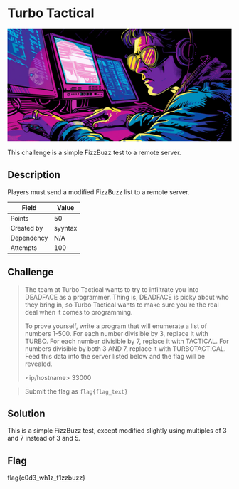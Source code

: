 # Turbo Tactical

![image](prog01.png)

This challenge is a simple FizzBuzz test to a remote server.

## Description
Players must send a modified FizzBuzz list to a remote server.

| Field | Value |
| ----- | ------ |
| Points | 50 |
| Created by | syyntax |
| Dependency | N/A |
| Attempts | 100 |

## Challenge
> The team at Turbo Tactical wants to try to infiltrate you into DEADFACE as a programmer. Thing is, DEADFACE is picky about who they bring in, so Turbo Tactical wants to make sure you're the real deal when it comes to programming.
>
> To prove yourself, write a program that will enumerate a list of numbers 1-500. For each number divisible by 3, replace it with TURBO. For each number divisible by 7, replace it with TACTICAL. For numbers divisible by both 3 AND 7, replace it with TURBOTACTICAL.  Feed this data into the server listed below and the flag will be revealed.
>
> <ip/hostname> 33000

> Submit the flag as `flag{flag_text}`

## Solution
This is a simple FizzBuzz test, except modified slightly using multiples of 3 and 7 instead of 3 and 5.

## Flag

flag{c0d3_wh1z_f1zzbuzz}

